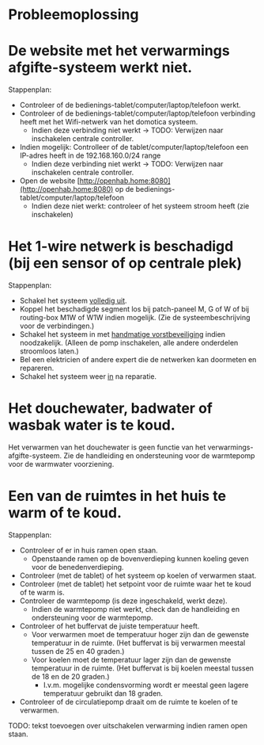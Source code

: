 # Probleemoplossing

# De website met het verwarmings afgifte-systeem werkt niet.
Stappenplan:
- Controleer of de bedienings-tablet/computer/laptop/telefoon werkt.
- Controleer of de bedienings-tablet/computer/laptop/telefoon verbinding heeft met het Wifi-netwerk van het domotica systeem.
  - Indien deze verbinding niet werkt -> TODO: Verwijzen naar inschakelen centrale controller.
- Indien mogelijk: Controlleer of de tablet/computer/laptop/telefoon een IP-adres heeft in de 192.168.160.0/24 range
  - Indien deze verbinding niet werkt -> TODO: Verwijzen naar inschakelen centrale controller.
- Open de website [http://openhab.home:8080](http://openhab.home:8080) op de bedienings-tablet/computer/laptop/telefoon
  - Indien deze niet werkt: controleer of het systeem stroom heeft (zie inschakelen)


# Het 1-wire netwerk is beschadigd (bij een sensor of op centrale plek)
Stappenplan:
- Schakel het systeem [volledig uit](./uitschakelen.md).
- Koppel het beschadigde segment los bij patch-paneel M, G of W of bij routing-box M1W of W1W indien mogelijk. (Zie de systeembeschrijving voor de verbindingen.)
- Schakel het systeem in met [handmatige vorstbeveiliging](./inschakelen.md) indien noodzakelijk. (Alleen de pomp inschakelen, alle andere onderdelen stroomloos laten.)
- Bel een elektricien of andere expert die de netwerken kan doormeten en repareren.
- Schakel het systeem weer [in](./inschakelen.md) na reparatie.


# Het douchewater, badwater of wasbak water is te koud.
Het verwarmen van het douchewater is geen functie van het verwarmings-afgifte-systeem. Zie de handleiding en ondersteuning voor de warmtepomp voor de warmwater voorziening.


# Een van de ruimtes in het huis te warm of te koud.
Stappenplan:
- Controleer of er in huis ramen open staan.
  - Openstaande ramen op de bovenverdieping kunnen koeling geven voor de benedenverdieping.
- Controleer (met de tablet) of het systeem op koelen of verwarmen staat.
- Controleer (met de tablet) het setpoint voor de ruimte waar het te koud of te warm is.
- Controleer de warmtepomp (is deze ingeschakeld, werkt deze).
  - Indien de warmtepomp niet werkt, check dan de handleiding en ondersteuning voor de warmtepomp.
- Controleer of het buffervat de juiste temperatuur heeft.
  - Voor verwarmen moet de temperatuur hoger zijn dan de gewenste temperatuur in de ruimte. (Het buffervat is bij verwarmen meestal tussen de 25 en 40 graden.)
  - Voor koelen moet de temperatuur lager zijn dan de gewenste temperatuur in de ruimte. (Het buffervat is bij koelen meestal tussen de 18 en de 20 graden.)
    - I.v.m. mogelijke condensvorming wordt er meestal geen lagere temperatuur gebruikt dan 18 graden.
- Controleer of de circulatiepomp draait om de ruimte te koelen of te verwarmen.


TODO: tekst toevoegen over uitschakelen verwarming indien ramen open staan.
